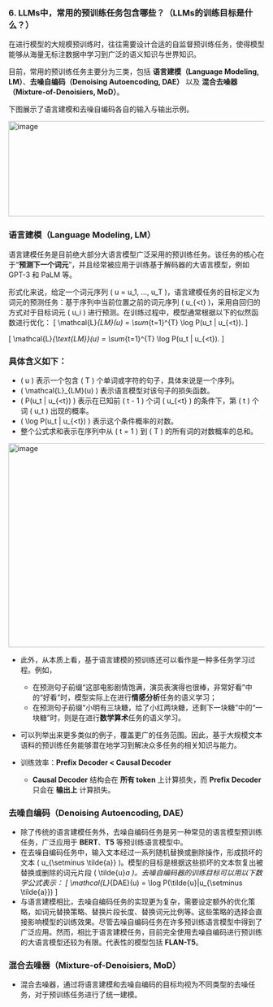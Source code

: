 ### 6. LLMs中，常用的预训练任务包含哪些？（LLMs的训练目标是什么？）
在进行模型的大规模预训练时，往往需要设计合适的自监督预训练任务，使得模型能够从海量无标注数据中学习到广泛的语义知识与世界知识。

目前，常用的预训练任务主要分为三类，包括 **语言建模（Language Modeling, LM）**、**去噪自编码（Denoising Autoencoding, DAE）** 以及 **混合去噪器（Mixture-of-Denoisiers, MoD）**。

下图展示了语言建模和去噪自编码各自的输入与输出示例。

<img width="529" height="188" alt="image" src="https://github.com/user-attachments/assets/74c54750-3239-4e55-8e44-5699f6470d63" />


### 语言建模（Language Modeling, LM）
语言建模任务是目前绝大部分大语言模型广泛采用的预训练任务。该任务的核心在于“**预测下一个词元**”，并且经常被应用于训练基于解码器的大语言模型，例如 GPT-3 和 PaLM 等。

形式化来说，给定一个词元序列 \( u = u_1, ..., u_T \)，语言建模任务的目标定义为词元的预测任务：基于序列中当前位置之前的词元序列 \( u_{<t} \)，采用自回归的方式对于目标词元 \( u_i \) 进行预测。在训练过程中，模型通常根据以下的似然函数进行优化：
\[
\mathcal{L}_{LM}(u) = \sum_{t=1}^{T} \log P(u_t | u_{<t}).
\]


\[
\mathcal{L}_{\text{LM}}(u) = \sum_{t=1}^{T} \log P(u_t | u_{<t}).
\]

### 具体含义如下：
- \( u \) 表示一个包含 \( T \) 个单词或字符的句子，具体来说是一个序列。
- \( \mathcal{L}_{LM}(u) \) 表示语言模型对该句子的损失函数。
- \( P(u_t | u_{<t}) \) 表示在已知前 \( t - 1 \) 个词 \( u_{<t} \) 的条件下，第 \( t \) 个词 \( u_t \) 出现的概率。
- \( \log P(u_t | u_{<t}) \) 表示这个条件概率的对数。
- 整个公式求和表示在序列中从 \( t = 1 \) 到 \( T \) 的所有词的对数概率的总和。


<img width="651" height="402" alt="image" src="https://github.com/user-attachments/assets/df6de5fd-da0c-4d0f-8f9d-979f711f9cc3" />


- 此外，从本质上看，基于语言建模的预训练还可以看作是一种多任务学习过程。例如，
  - 在预测句子前缀“这部电影剧情饱满，演员表演得也很棒，非常好看”中的“好看”时，模型实际上在进行**情感分析**任务的语义学习；
  - 在预测句子前缀“小明有三块糖，给了小红两块糖，还剩下一块糖”中的“一块糖”时，则是在进行**数学算术**任务的语义学习。
- 可以列举出来更多类似的例子，覆盖更广的任务范围。因此，基于大规模文本语料的预训练任务能够潜在地学习到解决众多任务的相关知识与能力。

- 训练效率：**Prefix Decoder < Causal Decoder**
  - **Causal Decoder** 结构会在 **所有 token** 上计算损失，而 **Prefix Decoder** 只会在 **输出上** 计算损失。

### 去噪自编码（Denoising Autoencoding, DAE）
- 除了传统的语言建模任务外，去噪自编码任务是另一种常见的语言模型预训练任务，广泛应用于 **BERT**、**T5** 等预训练语言模型中。
- 在去噪自编码任务中，输入文本经过一系列随机替换或删除操作，形成损坏的文本 \( u_{\setminus \tilde{a}} \)。模型的目标是根据这些损坏的文本恢复出被替换或删除的词元片段 \( \tilde{u}_a \)。去噪自编码器的训练目标可以用以下数学公式表示：
  \[
  \mathcal{L}_{DAE}(u) = \log P(\tilde{u}|u_{\setminus \tilde{a}})
  \]
- 与语言建模相比，去噪自编码任务的实现更为复杂，需要设定额外的优化策略，如词元替换策略、替换片段长度、替换词元比例等。这些策略的选择会直接影响模型的训练效果。尽管去噪自编码任务在许多预训练语言模型中得到了广泛应用。然而，相比于语言建模任务，目前完全使用去噪自编码进行预训练的大语言模型还较为有限。代表性的模型包括 **FLAN-T5**。

### 混合去噪器（Mixture-of-Denoisiers, MoD）
- 混合去噪器，通过将语言建模和去噪自编码的目标均视为不同类型的去噪任务，对于预训练任务进行了统一建模。
